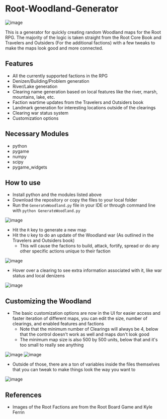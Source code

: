 # Root-Woodland-Generator

![image](https://github.com/user-attachments/assets/f9038049-614e-4140-9873-8a3848ce92de)

This is a generator for quickly creating random Woodland maps for the Root RPG. The majority of the logic is taken straight from the Root Core Book and Travelers and Outsiders (For the additional factions) with a few tweaks to make the maps look good and more connected. 

## Features
- All the currently supported factions in the RPG
- Denizen/Building/Problem generation
- River/Lake generation
- Clearing name generation based on local features like the river, marsh, mountains, lake, etc.
- Faction wartime updates from the Travelers and Outsiders book
- Landmark generation for interesting locations outside of the clearings
- Clearing war status system
- Customization options

## Necessary Modules
- python
- pygame
- numpy
- scipy
- pygame_widgets
  
## How to use
- Install python and the modules listed above
- Download the repository or copy the files to your local folder
- Run the `GenerateWoodland.py` file in your IDE or through command line with `python GenerateWoodland.py`

![image](https://github.com/user-attachments/assets/2215705b-108b-4e62-b944-da36e4edfd44)
- Hit the `R` key to generate a new map
- Hit the `U` key to do an update of the Woodland war (As outlined in the Travelers and Outsiders book)
  - This will cause the factions to build, attack, fortify, spread or do any other specific actions unique to their faction

![image](https://github.com/user-attachments/assets/166b30a4-96c1-4f32-b542-cded9541d79c)
- Hover over a clearing to see extra information associated with it, like war status and local denizens

![image](https://github.com/user-attachments/assets/850d7a29-90a4-4561-8990-f067ea79a8a6)


## Customizing the Woodland
- The basic customization options are now in the UI for easier access and faster iteration of different maps, you can edit the size, number of clearings, and enabled features and factions
  - Note that the minimum number of Clearings will always be 4, below that the control doesn't work as well and maps don't look good
  - The minimum map size is also 500 by 500 units, below that and it's too small to really see anything

![image](https://github.com/user-attachments/assets/8e364df4-ccc4-4069-bce9-bb541fdb0e3a)
![image](https://github.com/user-attachments/assets/a72263d3-b449-4480-b97b-25209b1aea37)

- Outside of those, there are a ton of variables inside the files themselves that you can tweak to make things look the way you want to

![image](https://github.com/user-attachments/assets/8509f266-651b-4230-b4d2-51effeeba4d0)

## References
- Images of the Root Factions are from the Root Board Game and Kyle Ferrin

